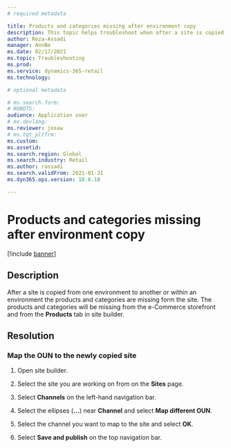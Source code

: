 ```yaml
---
# required metadata

title: Products and categories missing after environment copy
description: This topic helps troubleshoot when after a site is copied from one environment to another or within an environment, the products and categories are missing form the site. 
author: Reza-Assadi
manager: AnnBe
ms.date: 02/17/2021
ms.topic: Troubleshooting
ms.prod: 
ms.service: dynamics-365-retail
ms.technology: 

# optional metadata

# ms.search.form: 
# ROBOTS: 
audience: Application user
# ms.devlang: 
ms.reviewer: josaw
# ms.tgt_pltfrm: 
ms.custom: 
ms.assetid: 
ms.search.region: Global
ms.search.industry: Retail
ms.author: rassadi
ms.search.validFrom: 2021-01-31
ms.dyn365.ops.version: 10.0.18

---
```


# Products and categories missing after environment copy

[!include [banner](../../includes/banner.md)]

## Description
After a site is copied from one environment to another or within an environment the products and categories are missing form the site. The products and categories will be missing from the e-Commerce storefront
and from the **Products** tab in site builder.

## Resolution

### Map the OUN to the newly copied site
1. Open site builder.

1. Select the site you are working on from on the **Sites** page.

1. Select **Channels** on the left-hand navigation bar.

1. Select the ellipses (**...**) near **Channel** and select **Map different OUN**.

1. Select the channel you want to map to the site and select **OK**.

1. Select **Save and publish** on the top navigation bar.




